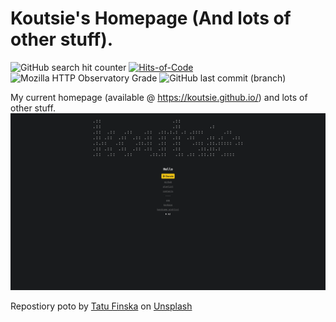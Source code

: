 # Koutsie's Homepage (And lots of other stuff).

![GitHub search hit counter](https://img.shields.io/github/search/koutsie/koutsie.github.io/%3Ccenter%3E)
[![Hits-of-Code](https://hitsofcode.com/github/koutsie/koutsie.github.io)](https://hitsofcode.com/github/koutsie/koutsie.github.io/view)
![Mozilla HTTP Observatory Grade](https://img.shields.io/mozilla-observatory/grade/koutsie.github.io?publish)
![GitHub last commit (branch)](https://img.shields.io/github/last-commit/koutsie/koutsie.github.io/master)

My current homepage (available @ https://koutsie.github.io/) and lots of other stuff. <br />
![screenshotofthhepage](screenshot.png)

<span>Repostiory poto by <a href="https://unsplash.com/@tatu234?utm_source=unsplash&amp;utm_medium=referral&amp;utm_content=creditCopyText">Tatu Finska</a> on <a href="https://unsplash.com/s/photos/sauna?utm_source=unsplash&amp;utm_medium=referral&amp;utm_content=creditCopyText">Unsplash</a></span>

